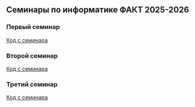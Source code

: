 ## Семинары по информатике ФАКТ 2025-2026

### Первый семинар
[Код с семинара](https://github.com/n-popov/dasr-2025/blob/master/first)

### Второй семинар
[Код с семинара](https://github.com/n-popov/dasr-2025/blob/master/second)

### Третий семинар
[Код с семинара](https://github.com/n-popov/dasr-2025/blob/master/third)
